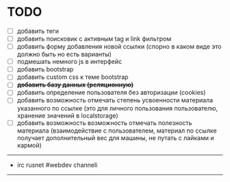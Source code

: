 TODO
====

- [ ] добавить теги
- [ ] добавить поисковик с активным tag и link фильтром
- [ ] добавить форму добавления новой ссылки (спорно в каком виде это должно быть но есть варианты)
- [ ] подмешать немного js в интерфейс
- [ ] добавить bootstrap
- [ ] добавить custom css к теме bootstrap
- [ ] ~~**добавить базу данных (реляционную)**~~
- [ ] добавить определение пользователя без авторизации (cookies)
- [ ] добавить возможность отмечать степень усвоенности материала указанного по ссылке (это для личного пользования пользователю, хранение значений в localstorage)
- [ ] добавить возможность возможность отмечать полезность материала (взаимодействие с пользователем, материал по ссылке получает дополнительный вес для машины, не путать с лайками и кармой)

---

* irc rusnet #webdev channeli

---
